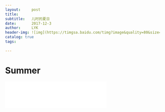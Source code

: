 ```yaml
---
layout:     post
title:      
subtitle:   儿时的夏日
date:       2017-12-3
author:     LYK
header-img: ![img](https://timgsa.baidu.com/timg?image&quality=80&size=b9999_10000&sec=1512318902867&di=3b0314283cbd8bfd623624ae32e70597&imgtype=0&src=http%3A%2F%2Fi4.szhomeimg.com%2Fo%2F2016%2F06%2F22%2F06221939392224702.PNG)
catalog: true
tags:
   
---
```


# Summer

<iframe frameborder="no" border="0" marginwidth="0" marginheight="0" width=330 height=86 src="//music.163.com/outchain/player?type=2&id=467744316&auto=1&height=66"></iframe>

